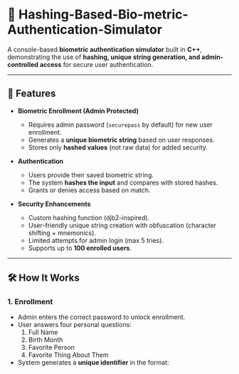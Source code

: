 # 🔐 Hashing-Based-Bio-metric-Authentication-Simulator
A console-based **biometric authentication simulator** built in **C++**, demonstrating the use of **hashing, unique string generation, and admin-controlled access** for secure user authentication.  

---

## 📌 Features
- **Biometric Enrollment (Admin Protected)**
  - Requires admin password (`securepass` by default) for new user enrollment.
  - Generates a **unique biometric string** based on user responses.
  - Stores only **hashed values** (not raw data) for added security.

- **Authentication**
  - Users provide their saved biometric string.
  - The system **hashes the input** and compares with stored hashes.
  - Grants or denies access based on match.

- **Security Enhancements**
  - Custom hashing function (djb2-inspired).
  - User-friendly unique string creation with obfuscation (character shifting + mnemonics).
  - Limited attempts for admin login (max 5 tries).
  - Supports up to **100 enrolled users**.

---

## 🛠️ How It Works
### 1. Enrollment
- Admin enters the correct password to unlock enrollment.
- User answers four personal questions:
  1. Full Name
  2. Birth Month
  3. Favorite Person
  4. Favorite Thing About Them
- System generates a **unique identifier** in the format:

